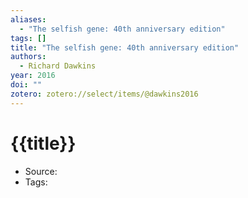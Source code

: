 ```yaml
---
aliases:
  - "The selfish gene: 40th anniversary edition"
tags: []
title: "The selfish gene: 40th anniversary edition"
authors:
  - Richard Dawkins
year: 2016
doi: ""
zotero: zotero://select/items/@dawkins2016
---
```

<!-- START_TEMPLATE -->
# {{title}}

- Source:
- Tags: 
<!-- END_TEMPLATE -->